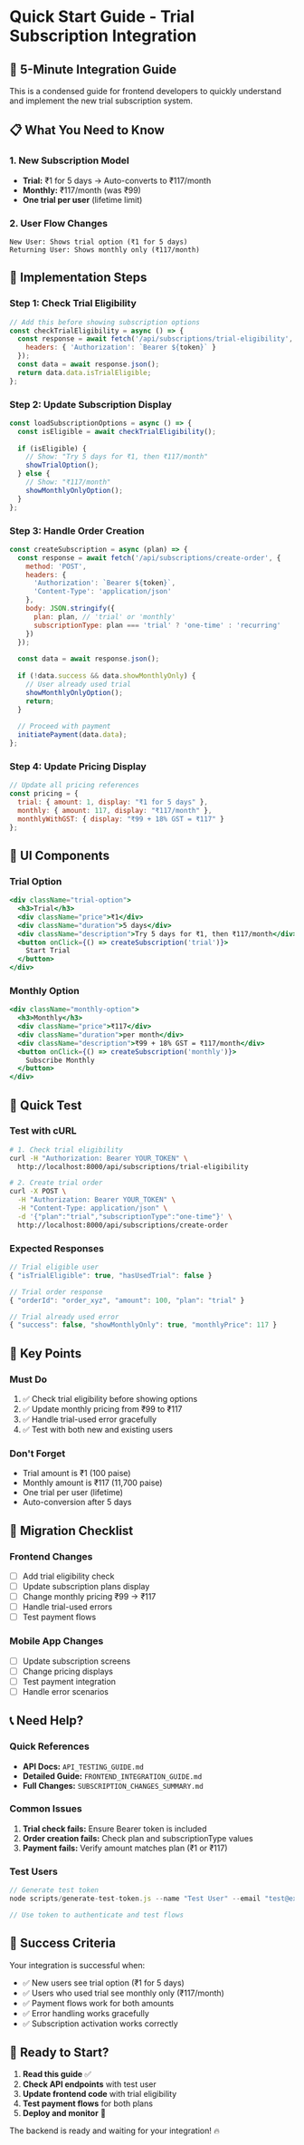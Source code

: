 # Quick Start Guide - Trial Subscription Integration

## 🚀 5-Minute Integration Guide

This is a condensed guide for frontend developers to quickly understand and implement the new trial subscription system.

## 📋 What You Need to Know

### 1. New Subscription Model
- **Trial:** ₹1 for 5 days → Auto-converts to ₹117/month
- **Monthly:** ₹117/month (was ₹99)
- **One trial per user** (lifetime limit)

### 2. User Flow Changes
```
New User: Shows trial option (₹1 for 5 days)
Returning User: Shows monthly only (₹117/month)
```

## 🔧 Implementation Steps

### Step 1: Check Trial Eligibility
```javascript
// Add this before showing subscription options
const checkTrialEligibility = async () => {
  const response = await fetch('/api/subscriptions/trial-eligibility', {
    headers: { 'Authorization': `Bearer ${token}` }
  });
  const data = await response.json();
  return data.data.isTrialEligible;
};
```

### Step 2: Update Subscription Display
```javascript
const loadSubscriptionOptions = async () => {
  const isEligible = await checkTrialEligibility();
  
  if (isEligible) {
    // Show: "Try 5 days for ₹1, then ₹117/month"
    showTrialOption();
  } else {
    // Show: "₹117/month"
    showMonthlyOnlyOption();
  }
};
```

### Step 3: Handle Order Creation
```javascript
const createSubscription = async (plan) => {
  const response = await fetch('/api/subscriptions/create-order', {
    method: 'POST',
    headers: {
      'Authorization': `Bearer ${token}`,
      'Content-Type': 'application/json'
    },
    body: JSON.stringify({
      plan: plan, // 'trial' or 'monthly'
      subscriptionType: plan === 'trial' ? 'one-time' : 'recurring'
    })
  });
  
  const data = await response.json();
  
  if (!data.success && data.showMonthlyOnly) {
    // User already used trial
    showMonthlyOnlyOption();
    return;
  }
  
  // Proceed with payment
  initiatePayment(data.data);
};
```

### Step 4: Update Pricing Display
```javascript
// Update all pricing references
const pricing = {
  trial: { amount: 1, display: "₹1 for 5 days" },
  monthly: { amount: 117, display: "₹117/month" },
  monthlyWithGST: { display: "₹99 + 18% GST = ₹117" }
};
```

## 🎨 UI Components

### Trial Option
```jsx
<div className="trial-option">
  <h3>Trial</h3>
  <div className="price">₹1</div>
  <div className="duration">5 days</div>
  <div className="description">Try 5 days for ₹1, then ₹117/month</div>
  <button onClick={() => createSubscription('trial')}>
    Start Trial
  </button>
</div>
```

### Monthly Option
```jsx
<div className="monthly-option">
  <h3>Monthly</h3>
  <div className="price">₹117</div>
  <div className="duration">per month</div>
  <div className="description">₹99 + 18% GST = ₹117/month</div>
  <button onClick={() => createSubscription('monthly')}>
    Subscribe Monthly
  </button>
</div>
```

## 🧪 Quick Test

### Test with cURL
```bash
# 1. Check trial eligibility
curl -H "Authorization: Bearer YOUR_TOKEN" \
  http://localhost:8000/api/subscriptions/trial-eligibility

# 2. Create trial order
curl -X POST \
  -H "Authorization: Bearer YOUR_TOKEN" \
  -H "Content-Type: application/json" \
  -d '{"plan":"trial","subscriptionType":"one-time"}' \
  http://localhost:8000/api/subscriptions/create-order
```

### Expected Responses
```javascript
// Trial eligible user
{ "isTrialEligible": true, "hasUsedTrial": false }

// Trial order response
{ "orderId": "order_xyz", "amount": 100, "plan": "trial" }

// Trial already used error
{ "success": false, "showMonthlyOnly": true, "monthlyPrice": 117 }
```

## 🚨 Key Points

### Must Do
1. ✅ Check trial eligibility before showing options
2. ✅ Update monthly pricing from ₹99 to ₹117
3. ✅ Handle trial-used error gracefully
4. ✅ Test with both new and existing users

### Don't Forget
- Trial amount is ₹1 (100 paise)
- Monthly amount is ₹117 (11,700 paise)
- One trial per user (lifetime)
- Auto-conversion after 5 days

## 🔄 Migration Checklist

### Frontend Changes
- [ ] Add trial eligibility check
- [ ] Update subscription plans display
- [ ] Change monthly pricing ₹99 → ₹117
- [ ] Handle trial-used errors
- [ ] Test payment flows

### Mobile App Changes
- [ ] Update subscription screens
- [ ] Change pricing displays
- [ ] Test payment integration
- [ ] Handle error scenarios

## 📞 Need Help?

### Quick References
- **API Docs:** `API_TESTING_GUIDE.md`
- **Detailed Guide:** `FRONTEND_INTEGRATION_GUIDE.md`
- **Full Changes:** `SUBSCRIPTION_CHANGES_SUMMARY.md`

### Common Issues
1. **Trial check fails:** Ensure Bearer token is included
2. **Order creation fails:** Check plan and subscriptionType values
3. **Payment fails:** Verify amount matches plan (₹1 or ₹117)

### Test Users
```javascript
// Generate test token
node scripts/generate-test-token.js --name "Test User" --email "test@example.com"

// Use token to authenticate and test flows
```

## 🎯 Success Criteria

Your integration is successful when:
- ✅ New users see trial option (₹1 for 5 days)
- ✅ Users who used trial see monthly only (₹117/month)
- ✅ Payment flows work for both amounts
- ✅ Error handling works gracefully
- ✅ Subscription activation works correctly

## 🚀 Ready to Start?

1. **Read this guide** ✅
2. **Check API endpoints** with test user
3. **Update frontend code** with trial eligibility
4. **Test payment flows** for both plans
5. **Deploy and monitor** 🎉

The backend is ready and waiting for your integration! 🔥
